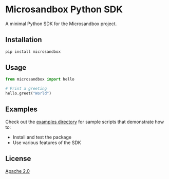 # Microsandbox Python SDK

A minimal Python SDK for the Microsandbox project.

## Installation

```bash
pip install microsandbox
```

## Usage

```python
from microsandbox import hello

# Print a greeting
hello.greet("World")
```

## Examples

Check out the [examples directory](./examples) for sample scripts that demonstrate how to:

- Install and test the package
- Use various features of the SDK

## License

[Apache 2.0](https://www.apache.org/licenses/LICENSE-2.0)

